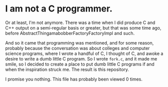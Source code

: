 # I am not a C programmer.

Or at least, I'm not anymore. There was a time when I did produce C
and C++ output on a semi-regular basis or greater, but that was
some time ago, before AbstractThingamabobberFactoryFactoryImpl and such.

And so it came that programming was mentioned, and for some reason,
probably because the conversation was about colleges and computer
science programs, where I wrote a handful of C, I thought of C, and
awoke a desire to write a dumb little C program. So I wrote `fork.c`,
and it made me smile, so I decided to create a place to put dumb
little C programs if and when the inspiration struck me. The result
is this repository.

I promise you nothing. This file has probably been viewed 0 times.
